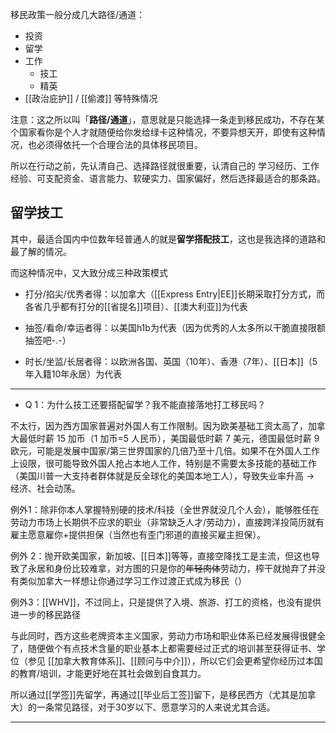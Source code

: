 移民政策一般分成几大路径/通道：

- 投资
- 留学
- 工作
	- 技工
	- 精英
- [[政治庇护]] / [[偷渡]] 等特殊情况

注意：这之所以叫「**路径/通道**」，意思就是只能选择一条走到移民成功，不存在某个国家看你是个人才就随便给你发给绿卡这种情况，不要异想天开，即使有这种情况，也必须得依托一个合理合法的具体移民项目。

所以在行动之前，先认清自己、选择路径就很重要，认清自己的 学习经历、工作经验、可支配资金、语言能力、软硬实力、国家偏好，然后选择最适合的那条路。

## 留学技工

其中，最适合国内中位数年轻普通人的就是**留学搭配技工**，这也是我选择的道路和最了解的情况。

而这种情况中，又大致分成三种政策模式

- 打分/掐尖/优秀者得：以加拿大（[[Express Entry|EE]]长期采取打分方式，而各省几乎都有打分的[[省提名]]项目）、[[澳大利亚]]为代表

- 抽签/看命/幸运者得：以美国h1b为代表（因为优秀的人太多所以干脆直接限额抽签吧-.-）

- 时长/坐监/长居者得：以欧洲各国、英国（10年）、香港（7年）、[[日本]]（5年入籍10年永居）为代表

---

- Q 1：为什么技工还要搭配留学？我不能直接落地打工移民吗？

不太行，因为西方国家普遍对外国人有工作限制。因为欧美基础工资太高了，加拿大最低时薪 15 加币（1 加币=5 人民币），美国最低时薪 7 美元，德国最低时薪 9 欧元，可能是发展中国家/第三世界国家的几倍乃至十几倍。如果不在外国人工作上设限，很可能导致外国人抢占本地人工作，特别是不需要太多技能的基础工作（美国川普一大支持者群体就是反全球化的美国本地工人），导致失业率升高 → 经济、社会动荡。

例外1：除非你本人掌握特别硬的技术/科技（全世界就没几个人会），能够胜任在劳动力市场上长期供不应求的职业（非常缺乏人才/劳动力），直接跨洋投简历就有雇主愿意雇你+提供担保（当然也有歪门邪道的直接买雇主担保）。

例外 2：抛开欧美国家，新加坡、[[日本]]等等，直接空降找工是主流，但这也导致了永居和身份比较难拿，对方图的只是你的~~年轻肉体~~劳动力，榨干就抛弃了并没有类似加拿大一样想让你通过学习工作过渡正式成为移民（）

例外3：[[WHV]]，不过同上，只是提供了入境、旅游、打工的资格，也没有提供进一步的移民路径

与此同时，西方这些老牌资本主义国家，劳动力市场和职业体系已经发展得很健全了，随便做个有点技术含量的职业基本上都需要经过正式的培训甚至获得证书、学位（参见 [[加拿大教育体系]]、[[顾问与中介]]），所以它们会更希望你经历过本国的教育/培训，才能更好地在其社会做到自食其力。

所以通过[[学签]]先留学，再通过[[毕业后工签]]留下，是移民西方（尤其是加拿大）的一条常见路径，对于30岁以下、愿意学习的人来说尤其合适。

---



<!--对中国人来说，留学可以分成两种——镀金留学和跑路留学，思路完全不一样。-->


